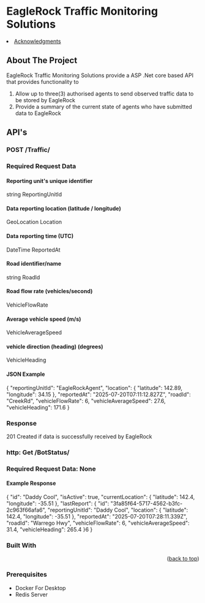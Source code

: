 # EagleRock Traffic Monitoring Solutions
<li><a href="#acknowledgments">Acknowledgments</a></li>
  </ol>
</details>


<!-- ABOUT THE PROJECT -->
## About The Project

EagleRock Traffic Monitoring Solutions provide a ASP .Net core based API that provides functionality to

1) Allow up to three(3) authorised agents to send observed traffic data to be stored by EagleRock
2) Provide a summary of the current state of agents who have submitted data to EagleRock

## API's

### POST /Traffic/

### Required Request Data

 #### Reporting unit's unique identifier
 string ReportingUnitId

 #### Data reporting location (latitude / longitude)
 GeoLocation Location  

 #### Data reporting time (UTC)  
 DateTime ReportedAt

 #### Road identifier/name
 string RoadId

 #### Road flow rate (vehicles/second)
 VehicleFlowRate 

 #### Average vehicle speed (m/s)
VehicleAverageSpeed

 #### vehicle direction (heading) (degrees)
 VehicleHeading

 #### JSON Example
{
  "reportingUnitId": "EagleRockAgent",
  "location": {
    "latitude": 142.89,
    "longitude": 34.15
  },
  "reportedAt": "2025-07-20T07:11:12.827Z",
  "roadId": "CreekRd",
  "vehicleFlowRate": 6,
  "vehicleAverageSpeed": 27.6,
  "vehicleHeading": 171.6
}

### Response
201 Created if data is successfully received by EagleRock

### http: Get /BotStatus/

### Required Request Data: None

####  Example Response
  {
    "id": "Daddy Cool",
    "isActive": true,
    "currentLocation": {
      "latitude": 142.4,
      "longitude": -35.51
    },
    "lastReport": {
      "id": "3fa85f64-5717-4562-b3fc-2c963f66afa6",
      "reportingUnitId": "Daddy Cool",
      "location": {
        "latitude": 142.4,
        "longitude": -35.51
      },
      "reportedAt": "2025-07-20T07:28:11.339Z",
      "roadId": "Warrego Hwy",
      "vehicleFlowRate": 6,
      "vehicleAverageSpeed": 31.4,
      "vehicleHeading": 265.4
    }6
  }

### Built With

<p align="right">(<a href="#readme-top">back to top</a>)</p>


### Prerequisites
* Docker For Desktop
* Redis Server

